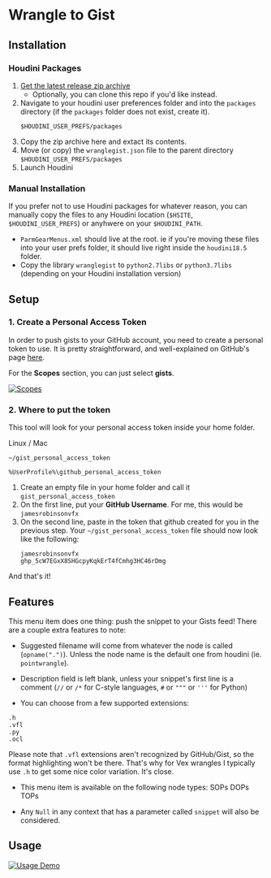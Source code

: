 # Wrangle to Gist

## Installation

### Houdini Packages
1. [Get the latest release zip archive]()
   * Optionally, you can clone this repo if you'd like instead.
2. Navigate to your houdini user preferences folder and into the `packages`
   directory (if the `packages` folder does not exist, create it).
   ```
   $HOUDINI_USER_PREFS/packages
   ```
3. Copy the zip archive here and extact its contents.
4. Move (or copy) the `wranglegist.json` file to the parent directory `$HOUDINI_USER_PREFS/packages`
5. Launch Houdini

### Manual Installation
If you prefer not to use Houdini packages for whatever reason, you can manually
copy the files to any Houdini location (`$HSITE`, `$HOUDINI_USER_PREFS`) or
anyhwere on your `$HOUDINI_PATH`.

- `ParmGearMenus.xml` should live at the root. ie if you're moving these files into your user prefs
  folder, it should live right inside the `houdini18.5` folder.
- Copy the library `wranglegist` to `python2.7libs` or `python3.7libs`
  (depending on your Houdini installation version)


## Setup

### 1. Create a Personal Access Token

In order to push gists to your GitHub account, you need to create a personal token to use. It is pretty straightforward,
and well-explained on GitHub's page [here](https://docs.github.com/en/github/authenticating-to-github/keeping-your-account-and-data-secure/creating-a-personal-access-token).

For the **Scopes** section, you can just select **gists**.

[![Scopes]()]()



### 2. Where to put the token

This tool will look for your personal access token inside your home folder.

Linux / Mac
```
~/gist_personal_access_token
```

```
%UserProfile%\github_personal_access_token
```

1. Create an empty file in your home folder and call it `gist_personal_access_token`
2. On the first line, put your **GitHub Username**. For me, this would be `jamesrobinsonvfx`
3. On the second line, paste in the token that github created for you in the
   previous step. Your `~/gist_personal_access_token` file should now look like
   the following:
    ```
    jamesrobinsonvfx
    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
    ```
And that's it!


## Features
This menu item does one thing: push the snippet to your Gists feed! There are a couple extra features to note:

- Suggested filename will come from whatever the node is called (`opname(".")`). Unless the node name is the default
one from houdini (ie. `pointwrangle`).

- Description field is left blank, unless your snippet's first line is a comment
  (`//` or `/*` for C-style languages, `#` or `"""` or `'''` for Python)

- You can choose from a few supported extensions:
```
.h
.vfl
.py
.ocl
```
Please note that `.vfl` extensions aren't recognized by GitHub/Gist, so the format highlighting won't be there. That's
why for Vex wrangles I typically use `.h` to get some nice color variation. It's close.

- This menu item is available on the following node types:
  SOPs DOPs TOPs

- Any `Null` in any context that has a parameter called `snippet` will also be considered.

## Usage
[![Usage Demo]()]()